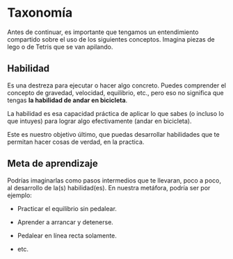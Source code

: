 # Taxonomía

Antes de continuar, es importante que tengamos un entendimiento compartido sobre el uso de los siguientes conceptos. Imagina piezas de lego o de Tetris que se van apilando.

## Habilidad

Es una destreza para ejecutar o hacer algo concreto. Puedes comprender el concepto de gravedad, velocidad, equilibrio, etc., pero eso no significa que tengas **la habilidad de andar en bicicleta**.

La habilidad es esa capacidad práctica de aplicar lo que sabes (o incluso lo que intuyes) para lograr algo efectivamente (andar en bicicleta).

Este es nuestro objetivo último, que puedas desarrollar habilidades que te permitan hacer cosas de verdad, en la practica.

## Meta de aprendizaje

Podrías imaginarlas como pasos intermedios que te llevaran, poco a poco, al desarrollo de la(s) habilidad(es). En nuestra metáfora, podría ser por ejemplo:

- Practicar el equilibrio sin pedalear.

- Aprender a arrancar y detenerse.

- Pedalear en línea recta solamente.

- etc.


